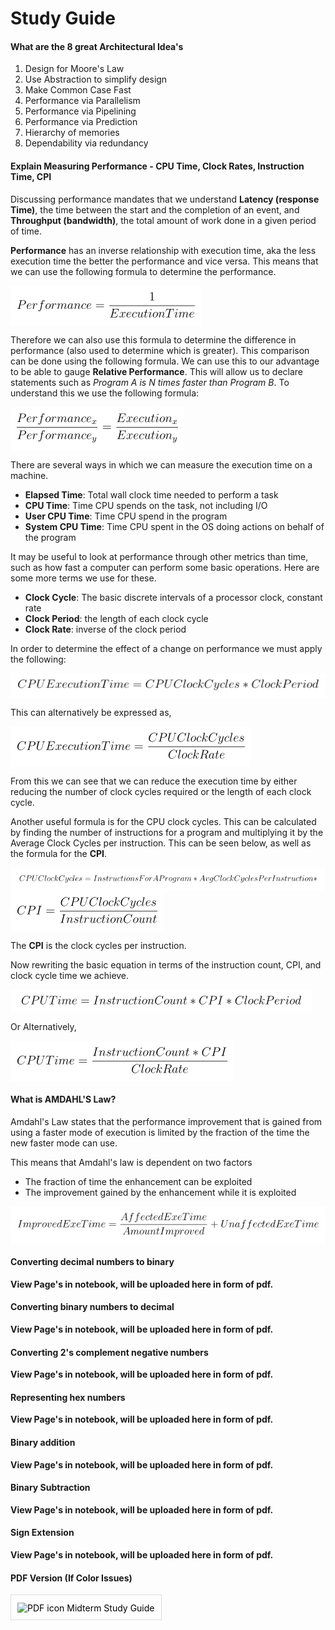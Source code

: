# Study Guide

#### **What are the 8 great Architectural Idea's**
1) Design for Moore's Law
2) Use Abstraction to simplify design
3) Make Common Case Fast
4) Performance via Parallelism
5) Performance via Pipelining
6)  Performance via Prediction
7) Hierarchy of memories
8) Dependability via redundancy

#### **Explain Measuring Performance - CPU Time, Clock Rates, Instruction Time, CPI**

Discussing performance mandates that we understand **Latency (response Time)**, the time between the start and the completion of an event, and **Throughput (bandwidth)**, the total amount of work done in a given period of time.  

**Performance** has an inverse relationship with execution time, aka the less execution time the better the performance and vice versa. This means that we can use the following formula to determine the performance.

<div style="background-color: white; display: inline-block; padding: 10px;">
    <img src="../../equation(1).png" alt="Equation image" />
</div>

Therefore we can also use this formula to determine the difference in performance (also used to determine which is greater). This comparison can be done using the following formula. We can use this to our advantage to be able to gauge **Relative Performance**. This will allow us to declare statements such as _Program A is N times faster than Program B_. To understand this we use the following formula:

<div style="background-color: white; display: inline-block; padding: 10px;">
    <img src="../../equation.png" alt="Equation image" />
</div>

There are several ways in which we can measure the execution time on a machine.
- **Elapsed Time**: Total wall clock time needed to perform a task
- **CPU Time**: Time CPU spends on the task, not including I/O
- **User CPU Time**: Time CPU spend in the program
- **System CPU Time**: Time CPU spent in the OS doing actions on behalf of the program

It may be useful to look at performance through other metrics than time, such as how fast a computer can perform some basic operations. Here are some more terms we use for these. 
- **Clock Cycle**: The basic discrete intervals of a processor clock, constant rate
- **Clock Period**: the length of each clock cycle
- **Clock Rate**: inverse of the clock period

In order to determine the effect of a change on performance we must apply the following:
<div style="background-color: white; display: inline-block; padding: 10px;">
    <img src="../../equation(2).png" alt="Equation image" />
</div>

This can alternatively be expressed as, 

<div style="background-color: white; display: inline-block; padding: 10px;">
    <img src="../../equation(3).png" alt="Equation image" />
</div>

From this we can see that we can reduce the execution time by either reducing the number of clock cycles required or the length of each clock cycle.

Another useful formula is for the CPU clock cycles. This can be calculated by finding the number of instructions for a program and multiplying it by the Average Clock Cycles per instruction. This can be seen below, as well as the formula for the **CPI**.

<div style="background-color: white; display: inline-block; padding: 10px;">
    <img src="../../equation(4).png" alt="Equation image" />
</div>

<div style="background-color: white; display: inline-block; padding: 10px;">
    <img src="../../equation(5).png" alt="Equation image" />
</div>

The **CPI** is the clock cycles per instruction.

Now rewriting the basic equation in terms of the instruction count, CPI, and clock cycle time we achieve.

<div style="background-color: white; display: inline-block; padding: 10px;">
    <img src="../../equation(7).png" alt="Equation image" />
</div>

Or Alternatively, 

<div style="background-color: white; display: inline-block; padding: 10px;">
    <img src="../../equation(6).png" alt="Equation image" />
</div>

#### **What is AMDAHL'S Law?**

Amdahl's Law states that the performance improvement that is gained from using a faster mode of execution is limited by the fraction of the time the new faster mode can use.

This means that Amdahl's law is dependent on two factors
- The fraction of time the enhancement can be exploited
- The improvement gained by the enhancement while it is exploited

<div style="background-color: white; display: inline-block; padding: 10px;">
    <img src="../../equation(8).png" alt="Equation image" />
</div>

#### **Converting decimal numbers to binary**

**View Page's in notebook, will be uploaded here in form of pdf.**

#### **Converting binary numbers to decimal**

**View Page's in notebook, will be uploaded here in form of pdf.**

#### **Converting 2's complement negative numbers**

**View Page's in notebook, will be uploaded here in form of pdf.**

#### **Representing hex numbers**

**View Page's in notebook, will be uploaded here in form of pdf.**

#### **Binary addition**

**View Page's in notebook, will be uploaded here in form of pdf.**

#### **Binary Subtraction**

**View Page's in notebook, will be uploaded here in form of pdf.**

#### **Sign Extension**

**View Page's in notebook, will be uploaded here in form of pdf.**






#### PDF Version (If Color Issues)
<div style="background-color: white; display: inline-block; padding: 10px; border: 1px solid #ddd;">
    <a href="../../Midterm-Study-Guide.pdf" style="text-decoration: none; color: black;">
        <img src="pdf-icon.png" alt="PDF icon" style="vertical-align: middle;"/>
        <span style="vertical-align: middle;">Midterm Study Guide</span>
    </a>
</div>
